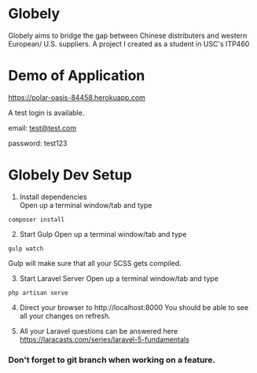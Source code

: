 # Globely 

Globely aims to bridge the gap between Chinese distributers and western European/ U.S. suppliers. A project I created as a student in USC's ITP460

# Demo of Application 

https://polar-oasis-84458.herokuapp.com

A test login is available. 

email: test@test.com

password: test123

# Globely Dev Setup

1. Install dependencies  
  Open up a terminal window/tab and type

  ```
  composer install
  ```


2. Start Gulp
  Open up a terminal window/tab and type

  ```
  gulp watch
  ```

  Gulp will make sure that all your SCSS gets compiled.

3. Start Laravel Server
  Open up a terminal window/tab and type
  
  ```
  php artisan serve
  ```
4. Direct your browser to http://localhost:8000
  You should be able to see all your changes on refresh.

5. All your Laravel questions can be answered here https://laracasts.com/series/laravel-5-fundamentals

### Don't forget to git branch when working on a feature.

